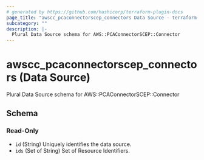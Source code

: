 ```yaml
---
# generated by https://github.com/hashicorp/terraform-plugin-docs
page_title: "awscc_pcaconnectorscep_connectors Data Source - terraform-provider-awscc"
subcategory: ""
description: |-
  Plural Data Source schema for AWS::PCAConnectorSCEP::Connector
---
```


# awscc_pcaconnectorscep_connectors (Data Source)

Plural Data Source schema for AWS::PCAConnectorSCEP::Connector



<!-- schema generated by tfplugindocs -->
## Schema

### Read-Only

- `id` (String) Uniquely identifies the data source.
- `ids` (Set of String) Set of Resource Identifiers.
